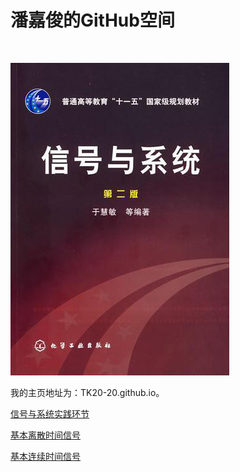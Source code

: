 <html>
<body>
<h1>潘嘉俊的GitHub空间</h1>
<br>
<p>
<p1><img src="signal.jpg" />
<p>
    我的主页地址为：TK20-20.github.io。</p1>

</p>

<p>
    <p1><a href="https://github.com/TK20-20/TK20-20.github.io/blob/master/python/pythoninstall.md">信号与系统实践环节</a></p1>
</p>

<p>
    <p1><a href="https://github.com/TK20-20/TK20-20.github.io/blob/main/基本离散时间信号.py">基本离散时间信号</a></p1>
</p>

<p>
    <p1><a href="https://github.com/TK20-20/TK20-20.github.io/blob/main/基本连续时间信号.py">基本连续时间信号</a></p1>
</p>

</body>
</html>
